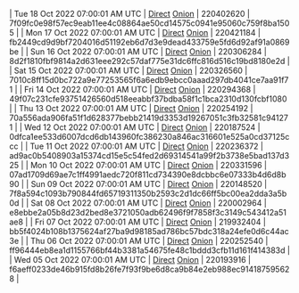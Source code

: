 | Tue 18 Oct 2022 07:00:01 AM UTC | [Direct](https://oshi.at/jStq) [Onion](http://5ety7tpkim5me6eszuwcje7bmy25pbtrjtue7zkqqgziljwqy3rrikqd.onion/jStq) | 220402620 | 7f09fc0e98f57ec9eab11ee4c08864ae50cd14575c0941e95060c759f8ba1505 | 
| Mon 17 Oct 2022 07:00:01 AM UTC | [Direct](https://oshi.at/PwwZ) [Onion](http://5ety7tpkim5me6eszuwcje7bmy25pbtrjtue7zkqqgziljwqy3rrikqd.onion/PwwZ) | 220421184 | fb2449cd9d9bf7204016d51192eb6d7d3e9dead433759e5fd6d92af91a0869be | 
| Sun 16 Oct 2022 07:00:01 AM UTC | [Direct](https://oshi.at/RCkX) [Onion](http://5ety7tpkim5me6eszuwcje7bmy25pbtrjtue7zkqqgziljwqy3rrikqd.onion/RCkX) | 220306284 | 8d2f1810fbf9814a2d631eee292c57daf775e31dc6ffc816d516c19bd8180e2d | 
| Sat 15 Oct 2022 07:00:01 AM UTC | [Direct](https://oshi.at/Pbcu) [Onion](http://5ety7tpkim5me6eszuwcje7bmy25pbtrjtue7zkqqgziljwqy3rrikqd.onion/Pbcu) | 220326560 | 7010c8ff15d0bc722a9e77253565f6a6edb9ebcc0aaad297db4041ce7aa91f71 | 
| Fri 14 Oct 2022 07:00:01 AM UTC | [Direct](https://oshi.at/FoHR) [Onion](http://5ety7tpkim5me6eszuwcje7bmy25pbtrjtue7zkqqgziljwqy3rrikqd.onion/FoHR) | 220294368 | 49f07c231cfe93751426560d518eeabbf37bdba58f1c1bca2310d130fcbf1080 | 
| Thu 13 Oct 2022 07:00:01 AM UTC | [Direct](https://oshi.at/UKQw) [Onion](http://5ety7tpkim5me6eszuwcje7bmy25pbtrjtue7zkqqgziljwqy3rrikqd.onion/UKQw) | 220254192 | 70a556ada906fa51f1d628377bebb21419d3353d19267051c3fb32581c941271 | 
| Wed 12 Oct 2022 07:00:01 AM UTC | [Direct](https://oshi.at/VKEM) [Onion](http://5ety7tpkim5me6eszuwcje7bmy25pbtrjtue7zkqqgziljwqy3rrikqd.onion/VKEM) | 220187524 | 0dfca1ee533d6007dcd6db143960fc386230a846ac316601e525a0cd37125ccc | 
| Tue 11 Oct 2022 07:00:01 AM UTC | [Direct](https://oshi.at/eJqf) [Onion](http://5ety7tpkim5me6eszuwcje7bmy25pbtrjtue7zkqqgziljwqy3rrikqd.onion/eJqf) | 220236372 | ad9ac0b5408903a15374cd15e5c54fed2d69314541a99f2b3738e5bad137d325 | 
| Mon 10 Oct 2022 07:00:01 AM UTC | [Direct](https://oshi.at/zeTt) [Onion](http://5ety7tpkim5me6eszuwcje7bmy25pbtrjtue7zkqqgziljwqy3rrikqd.onion/zeTt) | 220331596 | 07ad1709d69ae7c1ff4991aedc720f811cd734390e8dcbbc6e07333b4d6d8b90 | 
| Sun 09 Oct 2022 07:00:01 AM UTC | [Direct](https://oshi.at/fpPS) [Onion](http://5ety7tpkim5me6eszuwcje7bmy25pbtrjtue7zkqqgziljwqy3rrikqd.onion/fpPS) | 220148520 | 7f8a594c1093b790844fd65719311350b2593c2d1dc66ff5bc00ea2dda3a5b0d | 
| Sat 08 Oct 2022 07:00:01 AM UTC | [Direct](https://oshi.at/awci) [Onion](http://5ety7tpkim5me6eszuwcje7bmy25pbtrjtue7zkqqgziljwqy3rrikqd.onion/awci) | 220002964 | e8ebbe2a05b8d23d2bed8e3721050adb62496f9f7858f3c3149c543412a51ae8 | 
| Fri 07 Oct 2022 07:00:01 AM UTC | [Direct](https://oshi.at/tWCJ) [Onion](http://5ety7tpkim5me6eszuwcje7bmy25pbtrjtue7zkqqgziljwqy3rrikqd.onion/tWCJ) | 219932404 | bb5f4024b108b1375624af27ba9d98185ad786bc57bdc318a24efe0d6c44ac3e | 
| Thu 06 Oct 2022 07:00:01 AM UTC | [Direct](https://oshi.at/cNNv) [Onion](http://5ety7tpkim5me6eszuwcje7bmy25pbtrjtue7zkqqgziljwqy3rrikqd.onion/cNNv) | 220252540 | ff96444eb8ea1d1155766bf44b3381a54675fe48c1bddd3cfb11d161f414383d | 
| Wed 05 Oct 2022 07:00:01 AM UTC | [Direct](https://oshi.at/zqTU) [Onion](http://5ety7tpkim5me6eszuwcje7bmy25pbtrjtue7zkqqgziljwqy3rrikqd.onion/zqTU) | 220193916 | f6aeff0233de46b915fd8b26fe7f93f9be6d8ca9b84e2eb988ec914187595628 | 
